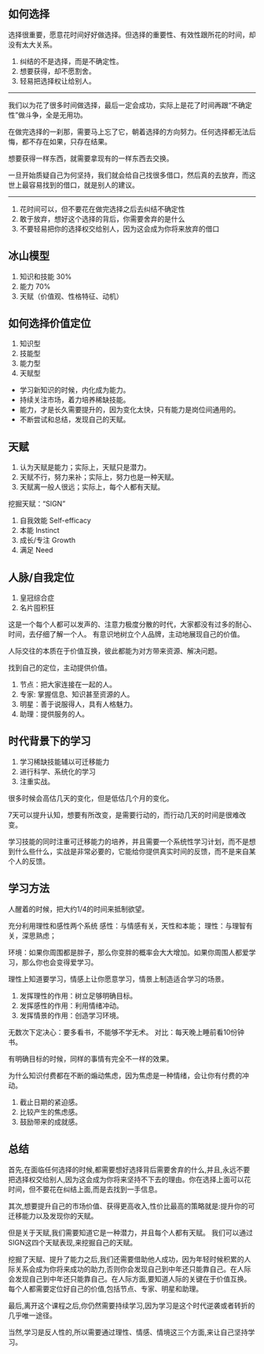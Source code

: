 ## 如何选择
选择很重要，愿意花时间好好做选择。但选择的重要性、有效性跟所花的时间，却没有太大关系。

1. 纠结的不是选择，而是不确定性。
2. 想要获得，却不愿割舍。
3. 轻易把选择权让给别人。

---

我们以为花了很多时间做选择，最后一定会成功，实际上是花了时间再跟“不确定性”做斗争，全是无用功。

在做完选择的一刹那，需要马上忘了它，朝着选择的方向努力。任何选择都无法后悔，都不存在如果，只存在结果。

想要获得一样东西，就需要拿现有的一样东西去交换。

一旦开始质疑自己为何坚持，我们就会给自己找很多借口，然后真的去放弃，而这世上最容易找到的借口，就是别人的建议。

---

1. 花时间可以，但不要花在做完选择之后去纠结不确定性
2. 敢于放弃，想好这个选择的背后，你需要舍弃的是什么
3. 不要轻易把你的选择权交给别人，因为这会成为你将来放弃的借口

## 冰山模型
1. 知识和技能 30%
2. 能力 70%
3. 天赋（价值观、性格特征、动机）

## 如何选择价值定位
1. 知识型
2. 技能型
3. 能力型
4. 天赋型


- 学习新知识的时候，内化成为能力。
- 持续关注市场，着力培养稀缺技能。
- 能力，才是长久需要提升的，因为变化太快，只有能力是岗位间通用的。
- 不断尝试和总结，发现自己的天赋。


## 天赋
1. 认为天赋是能力；实际上，天赋只是潜力。
2. 天赋不行，努力来补；实际上，努力也是一种天赋。
3. 天赋离一般人很远；实际上，每个人都有天赋。

挖掘天赋：“SIGN”
1. 自我效能 Self-efficacy
2. 本能 Instinct
3. 成长/专注 Growth
4. 满足 Need

## 人脉/自我定位
1. 皇冠综合症
2. 名片囤积狂

这是一个每个人都可以发声的、注意力极度分散的时代，大家都没有过多的耐心、时间，去仔细了解一个人。
有意识地树立个人品牌，主动地展现自己的价值。

人际交往的本质在于价值互换，彼此都能为对方带来资源、解决问题。

找到自己的定位，主动提供价值。

1. 节点：把大家连接在一起的人。
2. 专家: 掌握信息、知识甚至资源的人。
3. 明星：善于说服得人，具有人格魅力。
4. 助理：提供服务的人。

## 时代背景下的学习
1. 学习稀缺技能辅以可迁移能力 
2. 进行科学、系统化的学习 
3. 注重实战。

很多时候会高估几天的变化，但是低估几个月的变化。

7天可以提升认知，想要有所改变，是需要行动的，而行动几天的时间是很难改变。

学习技能的同时注重可迁移能力的培养，并且需要一个系统性学习计划，而不是想到什么些什么，实战是非常必要的，它能给你提供真实时间的反馈，而不是来自某个人的反馈。

## 学习方法
人醒着的时候，把大约1/4的时间来抵制欲望。

充分利用理性和感性两个系统
感性：与情感有关，天性和本能；
理性：与理智有关，深思熟虑；

环境：如果你周围都是胖子，那么你变胖的概率会大大增加。如果你周围人都爱学习，那么你也会变得爱学习。

理性上知道要学习，情感上让你愿意学习，情景上制造适合学习的场景。

1. 发挥理性的作用：树立足够明确目标。
2. 发挥感性的作用：利用情绪冲动。
3. 发挥情景的作用：创造学习环境。

无数次下定决心：要多看书，不能够不学无术。
对比：每天晚上睡前看10份钟书。

有明确目标的时候，同样的事情有完全不一样的效果。

为什么知识付费都在不断的煽动焦虑，因为焦虑是一种情绪，会让你有付费的冲动。

1. 截止日期的紧迫感。
2. 比较产生的焦虑感。
3. 鼓励带来的成就感。

## 总结

首先,在面临任何选择的时候,都需要想好选择背后需要舍弃的什么,并且,永远不要把选择权交给别人,因为这会成为你将来坚持不下去的理由。你在选择上面可以花时间，但不要花在纠结上面,而是去找到一手信息。

其次,想要提升自己的市场价值、获得更高收入,性价比最高的策略就是:提升你的可迁移能力以及发现你的天赋。

但是关于天赋,我们需要知道它是一种潜力，并且每个人都有天赋。
我们可以通过SIGN这四个天赋表现,来挖掘自己的天赋。

挖掘了天赋、提升了能力之后,我们还需要借助他人成功，因为年轻时候积累的人际关系会成为你将来成功的助力,否则你会发现自己到中年还只能靠自己。在人际会发现自己到中年还只能靠自己。在人际方面,要知道人际的关键在于价值互换。每个人都需要定位好自己的价值,包括节点、专家、明星和助理。

最后,离开这个课程之后,你仍然需要持续学习,因为学习是这个时代逆袭或者转折的几乎唯一途径。

当然,学习是反人性的,所以需要通过理性、情感、情境这三个方面,来让自己坚持学习。
